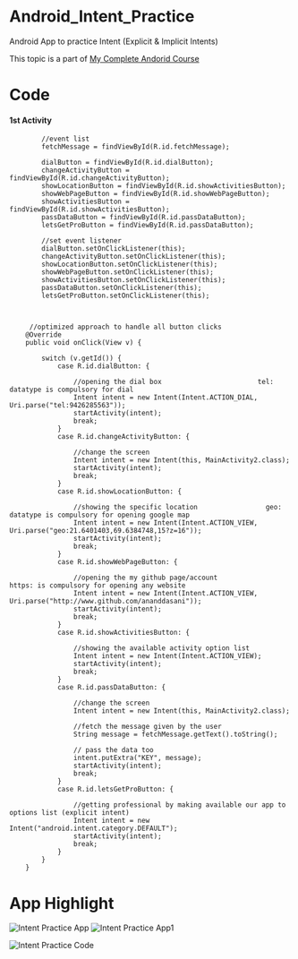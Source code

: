 # Android_Intent_Practice
Android App to practice Intent (Explicit &amp; Implicit Intents)

This topic is a part of [My Complete Andorid Course](https://github.com/ananddasani/Android_Apps)


# Code

#### 1st Activity 
```
        //event list
        fetchMessage = findViewById(R.id.fetchMessage);

        dialButton = findViewById(R.id.dialButton);
        changeActivityButton = findViewById(R.id.changeActivityButton);
        showLocationButton = findViewById(R.id.showActivitiesButton);
        showWebPageButton = findViewById(R.id.showWebPageButton);
        showActivitiesButton = findViewById(R.id.showActivitiesButton);
        passDataButton = findViewById(R.id.passDataButton);
        letsGetProButton = findViewById(R.id.passDataButton);

        //set event listener
        dialButton.setOnClickListener(this);
        changeActivityButton.setOnClickListener(this);
        showLocationButton.setOnClickListener(this);
        showWebPageButton.setOnClickListener(this);
        showActivitiesButton.setOnClickListener(this);
        passDataButton.setOnClickListener(this);
        letsGetProButton.setOnClickListener(this);
        
        
        
     //optimized approach to handle all button clicks
    @Override
    public void onClick(View v) {

        switch (v.getId()) {
            case R.id.dialButton: {

                //opening the dial box                        tel: datatype is compulsory for dial
                Intent intent = new Intent(Intent.ACTION_DIAL, Uri.parse("tel:9426285563"));
                startActivity(intent);
                break;
            }
            case R.id.changeActivityButton: {

                //change the screen
                Intent intent = new Intent(this, MainActivity2.class);
                startActivity(intent);
                break;
            }
            case R.id.showLocationButton: {

                //showing the specific location                 geo: datatype is compulsory for opening google map
                Intent intent = new Intent(Intent.ACTION_VIEW, Uri.parse("geo:21.6401403,69.6384748,15?z=16"));
                startActivity(intent);
                break;
            }
            case R.id.showWebPageButton: {

                //opening the my github page/account                https: is compulsory for opening any website
                Intent intent = new Intent(Intent.ACTION_VIEW, Uri.parse("http://www.github.com/ananddasani"));
                startActivity(intent);
                break;
            }
            case R.id.showActivitiesButton: {

                //showing the available activity option list
                Intent intent = new Intent(Intent.ACTION_VIEW);
                startActivity(intent);
                break;
            }
            case R.id.passDataButton: {

                //change the screen
                Intent intent = new Intent(this, MainActivity2.class);

                //fetch the message given by the user
                String message = fetchMessage.getText().toString();

                // pass the data too
                intent.putExtra("KEY", message);
                startActivity(intent);
                break;
            }
            case R.id.letsGetProButton: {

                //getting professional by making available our app to options list (explicit intent)
                Intent intent = new Intent("android.intent.category.DEFAULT");
                startActivity(intent);
                break;
            }
        }
    }
```

# App Highlight
![Intent Practice App](https://user-images.githubusercontent.com/74413402/192093022-b515487a-2e94-4756-8104-ef515dcdacd2.png)
![Intent Practice App1](https://user-images.githubusercontent.com/74413402/192093024-008abd4b-0176-41d1-a8b4-b6196b72f6fd.png)

![Intent Practice Code](https://user-images.githubusercontent.com/74413402/192093018-9654f391-3d60-48f1-ab69-2571695a0080.png)
